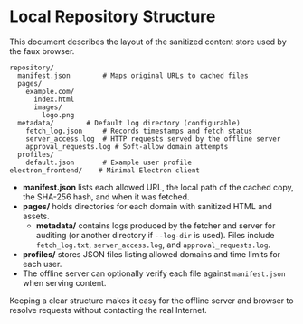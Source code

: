 # Local Repository Structure

This document describes the layout of the sanitized content store used by the faux browser.

```
repository/
  manifest.json        # Maps original URLs to cached files
  pages/
    example.com/
      index.html
      images/
        logo.png
  metadata/        # Default log directory (configurable)
    fetch_log.json     # Records timestamps and fetch status
    server_access.log  # HTTP requests served by the offline server
    approval_requests.log # Soft-allow domain attempts
  profiles/
    default.json       # Example user profile
electron_frontend/    # Minimal Electron client
```

- **manifest.json** lists each allowed URL, the local path of the cached copy, the SHA-256 hash, and when it was fetched.
- **pages/** holds directories for each domain with sanitized HTML and assets.
  - **metadata/** contains logs produced by the fetcher and server for auditing
    (or another directory if `--log-dir` is used). Files include `fetch_log.txt`,
    `server_access.log`, and `approval_requests.log`.
- **profiles/** stores JSON files listing allowed domains and time limits for each user.
- The offline server can optionally verify each file against `manifest.json` when serving content.

Keeping a clear structure makes it easy for the offline server and browser to resolve requests without contacting the real Internet.
